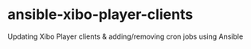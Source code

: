 # ansible-xibo-player-clients
Updating Xibo Player clients &amp; adding/removing cron jobs using Ansible
